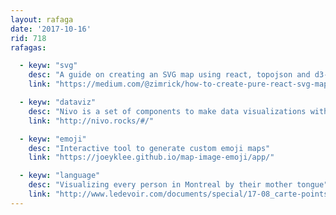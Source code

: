 ```yaml
---
layout: rafaga
date: '2017-10-16'
rid: 718
rafagas:

  - keyw: "svg"
    desc: "A guide on creating an SVG map using react, topojson and d3-geo"
    link: "https://medium.com/@zimrick/how-to-create-pure-react-svg-maps-with-topojson-and-d3-geo-e4a6b6848a98"

  - keyw: "dataviz"
    desc: "Nivo is a set of components to make data visualizations with d3 and react"
    link: "http://nivo.rocks/#/"

  - keyw: "emoji"
    desc: "Interactive tool to generate custom emoji maps"
    link: "https://joeyklee.github.io/map-image-emoji/app/"

  - keyw: "language"
    desc: "Visualizing every person in Montreal by their mother tongue"
    link: "http://www.ledevoir.com/documents/special/17-08_carte-points-recensement/index.html"
---
```

